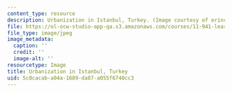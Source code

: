 ```yaml
---
content_type: resource
description: Urbanization in Istanbul, Turkey. (Image courtesy of erinchcom on flickr.)
file: https://ol-ocw-studio-app-qa.s3.amazonaws.com/courses/11-941-learning-by-comparison-first-world-third-world-cities-fall-2008/5c0cacaba04a1689da87a055f6740cc3_chp_istanbul.jpg
file_type: image/jpeg
image_metadata:
  caption: ''
  credit: ''
  image-alt: ''
resourcetype: Image
title: Urbanization in Istanbul, Turkey
uid: 5c0cacab-a04a-1689-da87-a055f6740cc3
---
```

